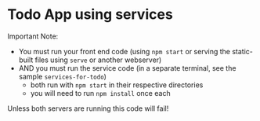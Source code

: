 # Todo App using services

Important Note:
- You must run your front end code (using `npm start` or serving the static-built files using `serve` or another webserver) 
- AND you must run the service code (in a separate terminal, see the sample `services-for-todo`)
  - both run with `npm start` in their respective directories
  - you will need to run `npm install` once each

Unless both servers are running this code will fail!


